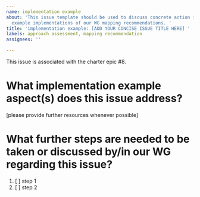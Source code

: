 ```yaml
---
name: implementation example
about: 'This issue template should be used to discuss concrete action items regarding
  example implementations of our WG mapping recommendations. '
title: 'implementation example: [ADD YOUR CONCISE ISSUE TITLE HERE] '
labels: approach assessment, mapping recommendation
assignees: ''

---
```


This issue is associated with the charter epic #8.

# What implementation example aspect(s) does this issue address?
[please provide further resources whenever possible]

# What further steps are needed to be taken or discussed by/in our WG regarding this issue?

1. [ ] step 1
2. [ ] step 2
